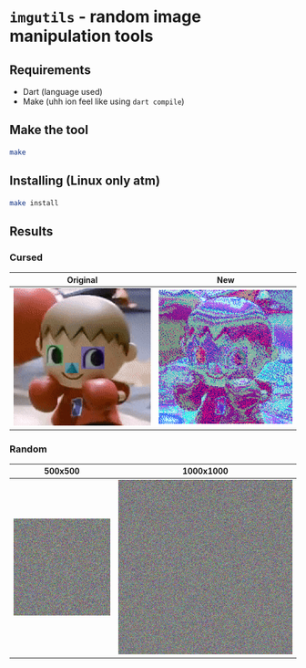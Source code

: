 # `imgutils` - random image manipulation tools

## Requirements

* Dart (language used)
* Make (uhh ion feel like using `dart compile`)

## Make the tool

```bash
make
```

## Installing (Linux only atm)

```bash
make install
```

## Results

### Cursed

| Original                         | New                                     |
| -------------------------------- | --------------------------------------- |
| ![Original](assets/original.png) | ![New](assets/original_crystalized.png) |

### Random

| 500x500                               | 1000x1000                                |
| ------------------------------------- | ---------------------------------------- |
| ![500x500](assets/random_500x500.png) | ![1000x000](assets/random_1000x1000.png) |